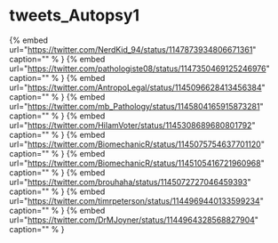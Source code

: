 # tweets_Autopsy1

{% embed url="https://twitter.com/NerdKid_94/status/1147873934806671361"  caption="" % }
{% embed url="https://twitter.com/pathologiste08/status/1147350469125246976"  caption="" % }
{% embed url="https://twitter.com/AntropoLegal/status/1145096628413456384"  caption="" % }
{% embed url="https://twitter.com/mb_Pathology/status/1145804165915873281"  caption="" % }
{% embed url="https://twitter.com/HiIamVoter/status/1145308689680801792"  caption="" % }
{% embed url="https://twitter.com/BiomechanicR/status/1145075754637701120"  caption="" % }
{% embed url="https://twitter.com/BiomechanicR/status/1145105416721960968"  caption="" % }
{% embed url="https://twitter.com/brouhaha/status/1145072727046459393"  caption="" % }
{% embed url="https://twitter.com/timrpeterson/status/1144969440133599234"  caption="" % }
{% embed url="https://twitter.com/DrMJoyner/status/1144964328568827904"  caption="" % }

